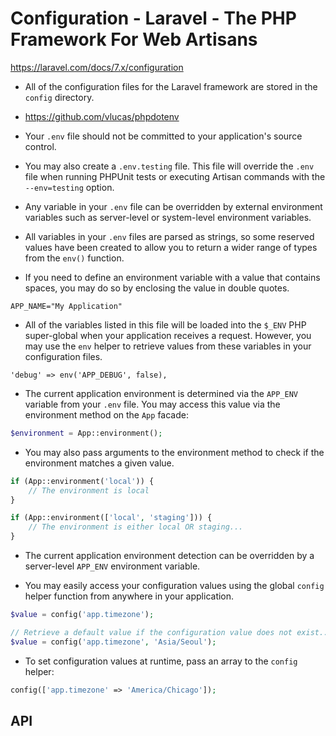 # Configuration - Laravel - The PHP Framework For Web Artisans

<https://laravel.com/docs/7.x/configuration>

- All of the configuration files for the Laravel framework are stored in the `config` directory.

- <https://github.com/vlucas/phpdotenv>

- Your `.env` file should not be committed to your application's source control.

- You may also create a `.env.testing` file. This file will override the `.env` file when running PHPUnit tests or executing Artisan commands with the `--env=testing` option.

- Any variable in your `.env` file can be overridden by external environment variables such as server-level or system-level environment variables.

- All variables in your `.env` files are parsed as strings, so some reserved values have been created to allow you to return a wider range of types from the `env()` function.

- If you need to define an environment variable with a value that contains spaces, you may do so by enclosing the value in double quotes.

```
APP_NAME="My Application"
```

- All of the variables listed in this file will be loaded into the `$_ENV` PHP super-global when your application receives a request. However, you may use the `env` helper to retrieve values from these variables in your configuration files.

```
'debug' => env('APP_DEBUG', false),
```

- The current application environment is determined via the `APP_ENV` variable from your `.env` file. You may access this value via the environment method on the `App` facade:

```php
$environment = App::environment();
```

- You may also pass arguments to the environment method to check if the environment matches a given value. 

```php
if (App::environment('local')) {
    // The environment is local
}

if (App::environment(['local', 'staging'])) {
    // The environment is either local OR staging...
}
```

- The current application environment detection can be overridden by a server-level `APP_ENV` environment variable.

- You may easily access your configuration values using the global `config` helper function from anywhere in your application.

```php
$value = config('app.timezone');

// Retrieve a default value if the configuration value does not exist...
$value = config('app.timezone', 'Asia/Seoul');
```

- To set configuration values at runtime, pass an array to the `config` helper:

```php
config(['app.timezone' => 'America/Chicago']);
```

## API
